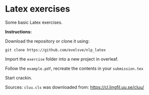 # Latex exercises
Some basic Latex exercises. 

**Instructions:**


Download the repository or clone it using:

`git clone https://github.com/evelsve/nlp_latex`

Import the `exercise` folder into a new project in overleaf.

Follow the `example.pdf`, recreate the contents in your `submission.tex`

Start crackin.

Sources:
`cluu.cls` was downloaded from: https://cl.lingfil.uu.se/cluu/


